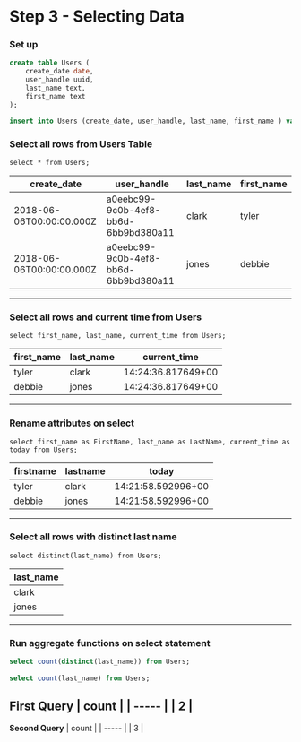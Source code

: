 # Step 3 - Selecting Data

### Set up
```sql
create table Users (
    create_date date,
    user_handle uuid,
    last_name text,
    first_name text
);
```

```sql
insert into Users (create_date, user_handle, last_name, first_name ) values ('2018-06-06', 'a0eebc99-9c0b-4ef8-bb6d-6bb9bd380a11', 'clark', 'tyler');
```

### Select all rows from Users Table
```
select * from Users;
```
| create_date              | user_handle                          | last_name | first_name |
| ------------------------ | ------------------------------------ | --------- | ---------- |
| 2018-06-06T00:00:00.000Z | a0eebc99-9c0b-4ef8-bb6d-6bb9bd380a11 | clark     | tyler      |
| 2018-06-06T00:00:00.000Z | a0eebc99-9c0b-4ef8-bb6d-6bb9bd380a11 | jones     | debbie     |

---

### Select all rows and current time from Users
```
select first_name, last_name, current_time from Users;
```
| first_name | last_name | current_time       |
| ---------- | --------- | ------------------ |
| tyler      | clark     | 14:24:36.817649+00 |
| debbie     | jones     | 14:24:36.817649+00 |

---
### Rename attributes on select
```
select first_name as FirstName, last_name as LastName, current_time as today from Users;
```
| firstname | lastname | today              |
| --------- | -------- | ------------------ |
| tyler     | clark    | 14:21:58.592996+00 |
| debbie    | jones    | 14:21:58.592996+00 |

---

### Select all rows with distinct last name
```
select distinct(last_name) from Users;
```
| last_name |
| --------- |
| clark     |
| jones     |

---

### Run aggregate functions on select statement
```sql
select count(distinct(last_name)) from Users;
                      
select count(last_name) from Users;
```
**First Query**
| count |
| ----- |
| 2     |
---
**Second Query**
| count |
| ----- |
| 3     |
